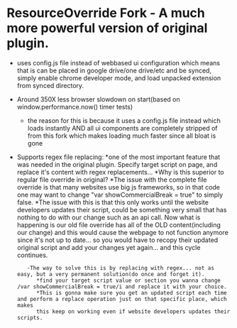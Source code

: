 # ResourceOverride Fork - A much more powerful version of original plugin.
* uses config.js file instead of webbased ui configuration which means that is can be placed in google drive/one drive/etc and be synced, simply enable chrome developer mode,
  and load unpacked extension from synced directory.
  
* Around 350X less browser slowdown on start(based on window.performance.now() timer tests)
  *   the reason for this is because it uses a config.js file instead which loads instantly AND all ui components are completely stripped of from this fork which makes loading much faster since all bloat is gone
*   Supports regex file replacing:
  *one of the most important feature that was needed in the original plugin. Specify target script on page, and replace it's content with regex replacements...
*Why is this superior to regular file override in original?
  *The issue with the complete file override is that many websites use big js frameworks, so in that code one may want to change "var showCommercialBreak = true" to simply false.
    *The issue with this is that this only works until the website developers updates their script, could be something very small that has nothing to do with our change such as an api call.
           Now what is happening is our old file override has all of the OLD content(including our change) and this would cause the webpage to not function anymore since it's not up to date...
           so you would have to recopy their updated original script and add your changes yet again... and this cycle continues.
          
           -The way to solve this is by replacing with regex... not as easy, but a very permanent solution(do once and forget it).
              *find your target script value or section you wanna change /var showCommercialBreak = true/i and replace it with your choice.
              *This is gonna make sure you get an updated script each time and perform a replace operation just on that specific place, which makes
              this keep on working even if website developers updates their scripts.
              
